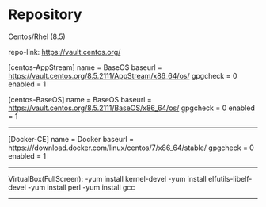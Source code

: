 # Repository

Centos/Rhel (8.5)

repo-link: https://vault.centos.org/

[centos-AppStream]
name = BaseOS
baseurl = https://vault.centos.org/8.5.2111/AppStream/x86_64/os/
gpgcheck = 0
enabled = 1

[centos-BaseOS]
name = BaseOS
baseurl = https://vault.centos.org/8.5.2111/BaseOS/x86_64/os/
gpgcheck = 0
enabled = 1

*************************************************************************************************************************************************

[Docker-CE]
name = Docker
baseurl = https:///download.docker.com/linux/centos/7/x86_64/stable/
gpgcheck = 0
enabled = 1

*************************************************************************************************************************************************

VirtualBox(FullScreen):
    -yum install kernel-devel
    -yum install elfutils-libelf-devel
    -yum install perl
    -yum install gcc
    
**************************************************************************************************************************************************



